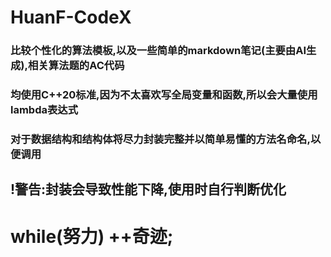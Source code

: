 # HuanF-CodeX
### 比较个性化的算法模板,以及一些简单的markdown笔记(主要由AI生成),相关算法题的AC代码

### 均使用C++20标准,因为不太喜欢写全局变量和函数,所以会大量使用lambda表达式
### 对于数据结构和结构体将尽力封装完整并以简单易懂的方法名命名,以便调用

## !警告:封装会导致性能下降,使用时自行判断优化

# while(努力) ++奇迹;